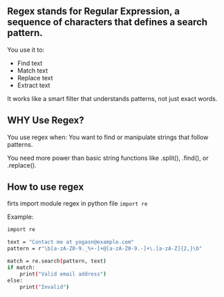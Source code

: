 ## Regex stands for Regular Expression, a sequence of characters that defines a search pattern. 
You use it to:
- Find text
- Match text
- Replace text
- Extract text

It works like a smart filter that understands patterns, not just exact words.

## WHY Use Regex?
You use regex when:
You want to find or manipulate strings that follow patterns.

You need more power than basic string functions like .split(), .find(), or .replace().

## How to use regex
firts import module regex in python file
``import re``

Example: 

```bash
import re 

text = "Contact me at yogasn@example.com"
pattern = r"\b[a-zA-Z0-9._%+-]+@[a-zA-Z0-9.-]+\.[a-zA-Z]{2,}\b"

match = re.search(pattern, text)
if match:
    print("Valid email address")
else: 
    print("Invalid")
```